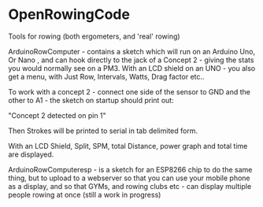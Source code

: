 # OpenRowingCode
Tools for rowing (both ergometers, and 'real' rowing) 

ArduinoRowComputer - contains a sketch which will run on an Arduino Uno, Or Nano , and can hook directly to the jack of a Concept 2 - giving the stats you would normally see on a PM3. With an LCD shield on an UNO - you also get a menu, with Just Row, Intervals, Watts, Drag factor etc.. 

To work with a concept 2 - connect one side of the sensor to GND and the other to A1 - the sketch on startup should print out:

"Concept 2 detected on pin 1"

Then Strokes will be printed to serial in tab delimited form.

With an LCD Shield, Split, SPM, total Distance, power graph and total time are displayed.

ArduinoRowComputeresp - is a sketch for an ESP8266 chip to do the same thing, but to upload to a webserver so that you can use your mobile phone as a display, and so that GYMs, and rowing clubs etc - can display multiple people rowing at once
(still a work in progress)
